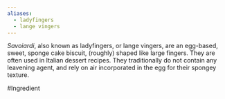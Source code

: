 ```yaml
---
aliases:
  - ladyfingers
  - lange vingers
---
```


*Savoiardi*, also known as ladyfingers, or lange vingers, are an egg-based, sweet, sponge cake biscuit, (roughly) shaped like large fingers. They are often used in Italian dessert recipes.
They traditionally do not contain any leavening agent, and rely on air incorporated in the egg for their spongey texture. 

#Ingredient 